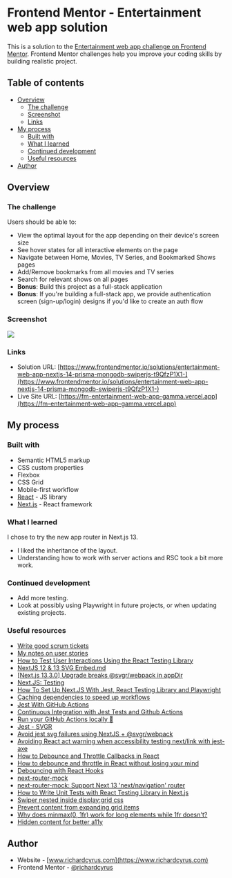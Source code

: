 # Frontend Mentor - Entertainment web app solution <!-- omit from toc -->

This is a solution to the [Entertainment web app challenge on Frontend Mentor](https://www.frontendmentor.io/challenges/entertainment-web-app-J-UhgAW1X). Frontend Mentor challenges help you improve your coding skills by building realistic project.

## Table of contents <!-- omit from toc -->

- [Overview](#overview)
  - [The challenge](#the-challenge)
  - [Screenshot](#screenshot)
  - [Links](#links)
- [My process](#my-process)
  - [Built with](#built-with)
  - [What I learned](#what-i-learned)
  - [Continued development](#continued-development)
  - [Useful resources](#useful-resources)
- [Author](#author)

## Overview

### The challenge

Users should be able to:

- View the optimal layout for the app depending on their device's screen size
- See hover states for all interactive elements on the page
- Navigate between Home, Movies, TV Series, and Bookmarked Shows pages
- Add/Remove bookmarks from all movies and TV series
- Search for relevant shows on all pages
- **Bonus**: Build this project as a full-stack application
- **Bonus**: If you're building a full-stack app, we provide authentication screen (sign-up/login) designs if you'd like to create an auth flow

### Screenshot

![](./screenshot.png)

### Links

- Solution URL: [https://www.frontendmentor.io/solutions/entertainment-web-app-nextjs-14-prisma-mongodb-swiperjs-t9QfzP1X1-](https://www.frontendmentor.io/solutions/entertainment-web-app-nextjs-14-prisma-mongodb-swiperjs-t9QfzP1X1-)
- Live Site URL: [https://fm-entertainment-web-app-gamma.vercel.app](https://fm-entertainment-web-app-gamma.vercel.app)

## My process

### Built with

- Semantic HTML5 markup
- CSS custom properties
- Flexbox
- CSS Grid
- Mobile-first workflow
- [React](https://reactjs.org/) - JS library
- [Next.js](https://nextjs.org/) - React framework

### What I learned

I chose to try the new app router in Next.js 13.

- I liked the inheritance of the layout.
- Understanding how to work with server actions and RSC took a bit more work.

### Continued development

- Add more testing.
- Look at possibly using Playwright in future projects, or when updating existing projects.

### Useful resources

- [Write good scrum tickets](https://www.jacobparis.com/content/agile-ticketing)
- [My notes on user stories](https://gist.github.com/seanh/8a5b7b36d5c4fdfcfbd3b42506296968)
- [How to Test User Interactions Using the React Testing Library](https://www.freecodecamp.org/news/how-to-test-user-interactions-in-react/)
- [NextJS 12 & 13 SVG Embed.md](https://gist.github.com/lukebussey/8387bb038629dccc01a62487614f44df)
- [[Next.js 13.3.0] Upgrade breaks @svgr/webpack in appDir](https://github.com/vercel/next.js/issues/48177#issuecomment-1557354538)
- [Next.JS: Testing](https://nextjs.org/docs/pages/building-your-application/optimizing/testing#playwright)
- [How To Set Up Next.JS With Jest, React Testing Library and Playwright](https://blog.jarrodwatts.com/how-to-set-up-nextjs-with-jest-react-testing-library-and-playwright)
- [Caching dependencies to speed up workflows](https://docs.github.com/en/actions/using-workflows/caching-dependencies-to-speed-up-workflows)
- [Jest With GitHub Actions](https://blog.dennisokeeffe.com/blog/2021-10-27-jest-with-github-actions)
- [Continuous Integration with Jest Tests and Github Actions](https://joelhooks.com/jest-and-github-actions/)
- [Run your GitHub Actions locally 🚀](https://github.com/nektos/act)
- [Jest - SVGR](https://react-svgr.com/docs/jest/)
- [Avoid jest svg failures using NextJS + @svgr/webpack](https://github.com/vercel/next.js/discussions/42535)
- [Avoiding React act warning when accessibility testing next/link with jest-axe](https://www.benmvp.com/blog/avoiding-react-act-warning-when-accessibility-testing-next-link-jest-axe/)
- [How to Debounce and Throttle Callbacks in React](https://dmitripavlutin.com/react-throttle-debounce/)
- [How to debounce and throttle in React without losing your mind](https://www.developerway.com/posts/debouncing-in-react)
- [Debouncing with React Hooks](https://dev.to/gabe_ragland/debouncing-with-react-hooks-jci)
- [next-router-mock](https://github.com/scottrippey/next-router-mock)
- [next-router-mock: Support Next 13 'next/navigation' router](https://github.com/scottrippey/next-router-mock/issues/67#issuecomment-1564906960)
- [How to Write Unit Tests with React Testing Library in Next.js](https://blog.bitsrc.io/how-to-write-unit-tests-with-react-testing-library-in-the-next-js-5d22798afd9a)
- [Swiper nested inside display:grid css](https://stackoverflow.com/questions/61373563/swiper-nested-inside-displaygrid-css)
- [Prevent content from expanding grid items](https://stackoverflow.com/questions/43311943/prevent-content-from-expanding-grid-items)
- [Why does minmax(0, 1fr) work for long elements while 1fr doesn't?](https://stackoverflow.com/questions/52861086/why-does-minmax0-1fr-work-for-long-elements-while-1fr-doesnt)
- [Hidden content for better a11y](https://gomakethings.com/hidden-content-for-better-a11y/#hiding-the-link)

## Author

- Website - [www.richardcyrus.com](https://www.richardcyrus.com)
- Frontend Mentor - [@richardcyrus](https://www.frontendmentor.io/profile/richardcyrus)
